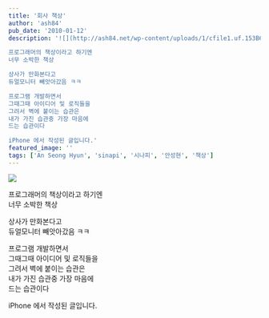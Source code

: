 ```yaml
---
title: '회사 책상'
author: 'ash84'
pub_date: '2010-01-12'
description: '![](http://ash84.net/wp-content/uploads/1/cfile1.uf.153B6D0D4B4C3D44494452)

프로그래머의 책상이라고 하기엔  
너무 소박한 책상

상사가 만화본다고  
듀얼모니터 빼앗아갔음 ㅋㅋ

프로그램 개발하면서  
그때그때 아이디어 및 로직들을  
그려서 벽에 붙이는 습관은  
내가 가진 습관중 가장 마음에  
드는 습관이다

iPhone 에서 작성된 글입니다.'
featured_image: ''
tags: ['An Seong Hyun', 'sinapi', '시나피', '안성현', '책상']
---
```



![](http://ash84.net/wp-content/uploads/1/cfile1.uf.153B6D0D4B4C3D44494452)

프로그래머의 책상이라고 하기엔  
너무 소박한 책상

상사가 만화본다고  
듀얼모니터 빼앗아갔음 ㅋㅋ

프로그램 개발하면서  
그때그때 아이디어 및 로직들을  
그려서 벽에 붙이는 습관은  
내가 가진 습관중 가장 마음에  
드는 습관이다

iPhone 에서 작성된 글입니다.



